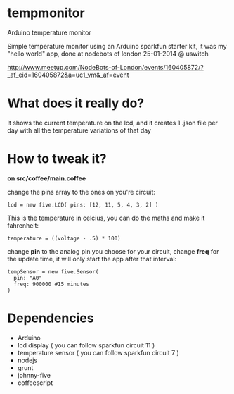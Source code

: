 tempmonitor
===========

Arduino temperature monitor

Simple temperature monitor using an Arduino sparkfun starter kit, it was my "hello world" app, done at nodebots of london 25-01-2014 @ uswitch

http://www.meetup.com/NodeBots-of-London/events/160405872/?_af_eid=160405872&a=uc1_vm&_af=event



What does it really do?
===========

It shows the current temperature on the lcd, and it creates 1 .json file per day with all the temperature variations of that day



How to tweak it?
===========

**on src/coffee/main.coffee**


change the pins array to the ones on you're circuit:

    lcd = new five.LCD( pins: [12, 11, 5, 4, 3, 2] )
    

This is the temperature in celcius, you can do the maths and make it fahrenheit:

    temperature = ((voltage - .5) * 100)


change **pin** to the analog pin you choose for your circuit,
change **freq** for the update time, it will only start the app after that interval:

    tempSensor = new five.Sensor(
      pin: "A0"
      freq: 900000 #15 minutes
    )
    


Dependencies
===========

- Arduino 
- lcd display ( you can follow sparkfun circuit 11 )
- temperature sensor ( you can follow sparkfun circuit 7 )
- nodejs
- grunt
- johnny-five
- coffeescript
